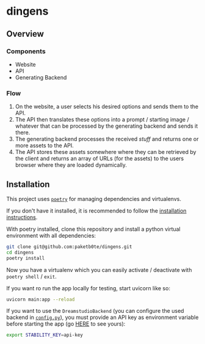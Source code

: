 # dingens

## Overview

### Components

- Website
- API
- Generating Backend

### Flow

1. On the website, a user selects his desired options and sends them to the API.
1. The API then translates these options into a prompt / starting image / whatever that can be processed by the generating backend and sends it there.
2. The generating backend processes the received *stuff* and returns one or more assets to the API.
3. The API stores these assets somewhere where they can be retrieved by the client and returns an array of URLs (for the assets) to the users browser where they are loaded dynamically.

## Installation

This project uses [`poetry`](https://python-poetry.org/) for managing dependencies and virtualenvs.

If you don't have it installed, it is recommended to follow the [installation instructions](https://python-poetry.org/docs/#installation).

With poetry installed, clone this repository and install a python virtual environment with all dependencies:

```bash
git clone git@github.com:paketb0te/dingens.git
cd dingens
poetry install
```

Now you have a virtualenv which you can easily activate / deactivate with `poetry shell` / `exit`.

If you want ro run the app locally for testing, start uvicorn like so:

```bash
uvicorn main:app --reload
```

If you want to use the `DreamstudioBackend` (you can configure the used backend in [`config.py`](app/config.py)), you must provide an API key as environment variable before starting the app (go [HERE](https://beta.dreamstudio.ai/membership?tab=apiKeys) to see yours):

```bash
export STABILITY_KEY=api-key
```
